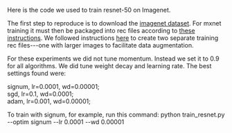 Here is the code we used to train resnet-50 on Imagenet.

The first step to reproduce is to download the [imagenet dataset](http://image-net.org/download). For mxnet training it must then be packaged into rec files according to [these instructions](https://mxnet.incubator.apache.org/faq/recordio.html?highlight=rec%20file). We followed instructions [here](https://github.com/tornadomeet/ResNet) to create two separate training rec files---one with larger images to facilitate data augmentation.

For these experiments we did not tune momentum. Instead we set it to 0.9 for all algorithms. We did tune weight decay and learning rate. The best settings found were:

signum,    lr=0.0001,		wd=0.00001;<br>
sgd,       lr=0.1,		  wd=0.0001;<br>
adam,      lr=0.001,		wd=0.00001;<br>

To train with signum, for example, run this command: 
python train_resnet.py --optim signum --lr 0.0001 --wd 0.00001
